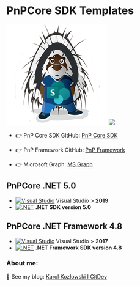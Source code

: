 ﻿# PnPCore SDK Templates

![PNP logo.](./README/pnp_core_template_img.png)
![](https://img.shields.io/badge/Microsoft_SharePoint-0078D4?style=for-the-badge&logo=microsoft-sharepoint&logoColor=white)

- 👉 PnP Core SDK  GitHub: [PnP Core SDK](https://github.com/pnp/pnpcore)

- 👉 PnP Framework GitHub: [PnP Framework](https://github.com/pnp/pnpframework)

- 👉 Microsoft Graph: [MS Graph](https://learn.microsoft.com/pl-pl/graph/api/overview?view=graph-rest-1.0)


## PnPCore .NET 5.0
- [![Visual Studio](https://img.shields.io/badge/--6C33AF?logo=visual%20studio)](https://visualstudio.microsoft.com/)
Visual Studio > **2019**
- [![.NET](https://img.shields.io/badge/--512BD4?logo=.net&logoColor=ffffff)](https://dotnet.microsoft.com/)
 **.NET SDK version 5.0**

## PnPCore .NET Framework 4.8
- [![Visual Studio](https://img.shields.io/badge/--6C33AF?logo=visual%20studio)](https://visualstudio.microsoft.com/)
Visual Studio > **2017**
- [![.NET](https://img.shields.io/badge/--512BD4?logo=.net&logoColor=ffffff)](https://dotnet.microsoft.com/)
 **.NET Framework SDK version 4.8**
### About me:
🪪 See my blog: [Karol Kozłowski I CitDev](https://citdev.pl/blog/)